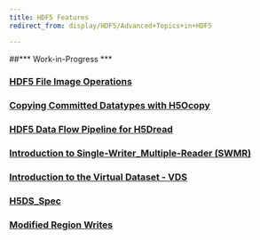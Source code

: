 ```yaml
---
title: HDF5 Features
redirect_from: display/HDF5/Advanced+Topics+in+HDF5

---
```


##\*\*\* Work-in-Progress \*\*\*

### [HDF5 File Image Operations](https://docs.hdfgroup.org/hdf5/rfc/HDF5FileImageOperations.pdf)
### [Copying Committed Datatypes with H5Ocopy](https://docs.hdfgroup.org/hdf5/develop/group___o_c_p_p_l.html)
### [HDF5 Data Flow Pipeline for H5Dread](advanced_topics/data_flow_pline_H5Dread.md)
### [Introduction to Single-Writer_Multiple-Reader (SWMR)](advanced_topics/intro_SWMR.md)
### [Introduction to the Virtual Dataset - VDS](advanced_topics/intro_VDS.md)
### [H5DS_Spec](advanced_topics/H5DS_Spec.pdf)
### [Modified Region Writes](advanced_topics/ModifiedRegionWrites.pdf)
<!---
### [New Features](advanced_topics/feature.md)
### [New Features](advanced_topics/feature.md)
### [New Features](advanced_topics/feature.md)
-->

